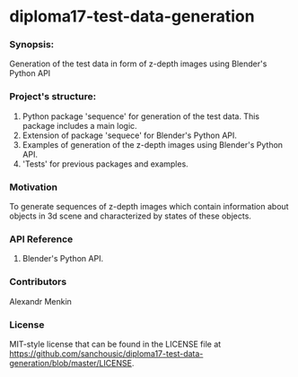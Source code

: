 # diploma17-test-data-generation

### Synopsis:
Generation of the test data in form of z-depth images using Blender's Python API 

### Project's structure:
1. Python package 'sequence' for generation of the test data. This package includes a main logic. 
2. Extension of package 'sequece' for Blender's Python API.
3. Examples of generation of the z-depth images using Blender's Python API.
4. 'Tests' for previous packages and examples.

### Motivation
To generate sequences of z-depth images which contain information about objects in 3d scene and characterized by states of these objects.

### API Reference
1. Blender's Python API.

### Contributors
Alexandr Menkin

### License
MIT-style license that can be found in the LICENSE file at https://github.com/sanchousic/diploma17-test-data-generation/blob/master/LICENSE.
